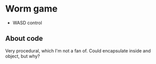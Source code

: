 # Worm game

 - WASD control

## About code

Very procedural, which I'm not a fan of. Could encapsulate inside and object, but why? 
